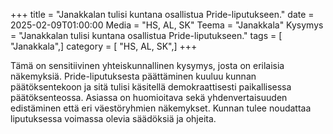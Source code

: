+++
title = "Janakkalan tulisi kuntana osallistua Pride-liputukseen."
date = 2025-02-09T01:00:00
Media = "HS, AL, SK"
Teema = "Janakkala"
Kysymys = "Janakkalan tulisi kuntana osallistua Pride-liputukseen."
tags = [ "Janakkala",]
category = [ "HS, AL, SK",]
+++

Tämä on sensitiivinen yhteiskunnallinen kysymys, josta on erilaisia näkemyksiä. Pride-liputuksesta päättäminen kuuluu kunnan päätöksentekoon ja sitä tulisi käsitellä demokraattisesti paikallisessa päätöksenteossa. Asiassa on huomioitava sekä yhdenvertaisuuden edistäminen että eri väestöryhmien näkemykset. Kunnan tulee noudattaa liputuksessa voimassa olevia säädöksiä ja ohjeita.